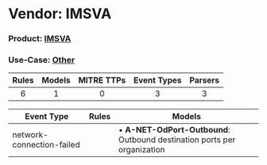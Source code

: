 Vendor: IMSVA
=============
### Product: [IMSVA](../ds_imsva_imsva.md)
### Use-Case: [Other](../../../../UseCases/uc_other.md)

| Rules | Models | MITRE TTPs | Event Types | Parsers |
|:-----:|:------:|:----------:|:-----------:|:-------:|
|   6   |   1    |     0      |      3      |    3    |

| Event Type                | Rules | Models                                                                       |
| ------------------------- | ----- | ---------------------------------------------------------------------------- |
| network-connection-failed |       |  • <b>A-NET-OdPort-Outbound</b>: Outbound destination ports per organization |